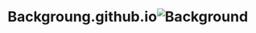 # Backgroung.github.io![Background](https://github.com/akshay-Dhorajkar-14/Backgroung.github.io/assets/144660309/796b76df-2e05-43ed-b3b5-c839547a1c99)
